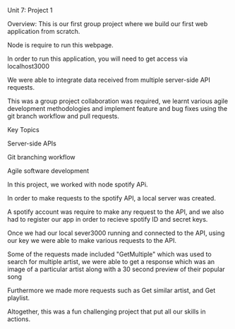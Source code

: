 Unit 7: Project 1

Overview:
 This is our first group project where we build our first web application from scratch. 
 
 Node is require to run this webpage. 
 
 In order to run this application, you will need to get access via localhost3000
 
 We were able to  integrate data received from multiple server-side API requests. 
 
 This was a group project collaboration was required, we learnt various agile development methodologies and implement feature and bug fixes using the git branch workflow and pull requests.

Key Topics

Server-side APIs

Git branching workflow

Agile software development


In this project, we worked with node spotify APi.

In order to make requests to the spotify API, a local server was created.

A spotify account was require to make any request to the API, and we also had to register our app in order to
recieve spotify ID and secret keys.

Once we had our  local sever3000 running and connected to the API, using our key we were able to make
various requests to the API.

Some of the requests made included "GetMultiple" which was used to search for multiple artist, we were able to
get a response which was an image of a particular artist along with a 30 second preview of their popular song

Furthermore we made more requests such as Get similar artist, and Get  playlist.

Altogether, this was a fun challenging project that put all our skills in actions.
